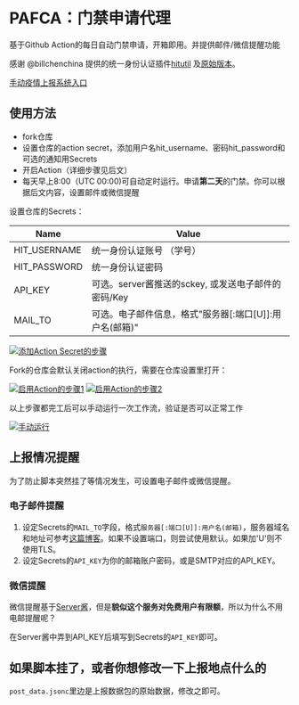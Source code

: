 # PAFCA：门禁申请代理

基于Github Action的每日自动门禁申请，开箱即用。并提供邮件/微信提醒功能

感谢 @billchenchina 提供的统一身份认证插件[hitutil](https://github.com/billchenchina/hitutil)
                          及[原始版本](https://github.com/billchenchina/cxsq)。

[手动疫情上报系统入口](https://xg.hit.edu.cn/zhxy-xgzs/xg_mobile/xs/yqxx)

## 使用方法

- fork仓库
- 设置仓库的action secret，添加用户名hit_username、密码hit_password和可选的通知用Secrets
- 开启Action（详细步骤见后文）
- 每天早上8:00（UTC 00:00)可自动定时运行。申请**第二天**的门禁。你可以根据后文内容，设置邮件或微信提醒

设置仓库的Secrets：

| Name          | Value                                |
| ------------- | ------------------------------------ |
| HIT_USERNAME      | 统一身份认证账号 （学号）        |
| HIT_PASSWORD      | 统一身份认证密码                 |
| API_KEY       | 可选。server酱推送的sckey, 或发送电子邮件的密码/Key      |
| MAIL_TO       | 可选。电子邮件信息，格式"服务器[:端口[U]]:用户名(邮箱)"                   |

[![添加Action Secret的步骤](https://z3.ax1x.com/2021/04/27/g9Q1s0.png)](https://imgtu.com/i/g9Q1s0)

Fork的仓库会默认关闭action的执行，需要在仓库设置里打开：

[![启用Action的步骤1](https://z3.ax1x.com/2021/04/27/g9QMzn.png)](https://imgtu.com/i/g9QMzn)
[![启用Action的步骤2](https://z3.ax1x.com/2021/04/27/g9QlMq.png)](https://imgtu.com/i/g9QlMq)

以上步骤都完工后可以手动运行一次工作流，验证是否可以正常工作

[![手动运行](https://z3.ax1x.com/2021/04/27/g9QKRs.png)](https://imgtu.com/i/g9QKRs)

## 上报情况提醒

为了防止脚本突然挂了等情况发生，可设置电子邮件或微信提醒。

### 电子邮件提醒

1. 设定Secrets的`MAIL_TO`字段，格式`服务器[:端口[U]]:用户名(邮箱)`，服务器域名和地址可参考[这篇博客](https://blog.csdn.net/zhangge3663/article/details/104293945/)。如果不设置端口，则尝试使用默认。如果加'U'则不使用TLS。
2. 设定Secrets的`API_KEY`为你的邮箱账户密码，或是SMTP对应的API_KEY。

### 微信提醒

微信提醒基于[Server酱](http://sc.ftqq.com/)，但是**貌似这个服务对免费用户有限额**，所以为什么不用电邮提醒呢？

在Server酱中弄到API_KEY后填写到Secrets的`API_KEY`即可。

## 如果脚本挂了，或者你想修改一下上报地点什么的

`post_data.jsonc`里边是上报数据包的原始数据，修改之即可。
